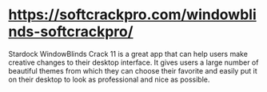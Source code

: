 # https://softcrackpro.com/windowblinds-softcrackpro/
Stardock WindowBlinds Crack 11 is a great app that can help users make creative changes to their desktop interface. It gives users a large number of beautiful themes from which they can choose their favorite and easily put it on their desktop to look as professional and nice as possible.

